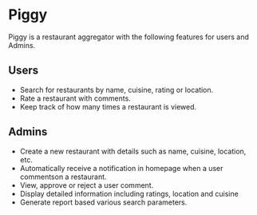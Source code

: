 # Piggy
Piggy is a restaurant aggregator with the following features for users and Admins.

## Users
* Search for restaurants by name, cuisine, rating or location.
* Rate a restaurant with comments.
* Keep track of how many times a restaurant is viewed.

## Admins
* Create a new restaurant with details such as name, cuisine, location, etc.
* Automatically receive a notification in homepage when a user commentson a restaurant.
* View, approve or reject a user comment.
* Display detailed information including ratings, location and cuisine
* Generate report based various search parameters.
